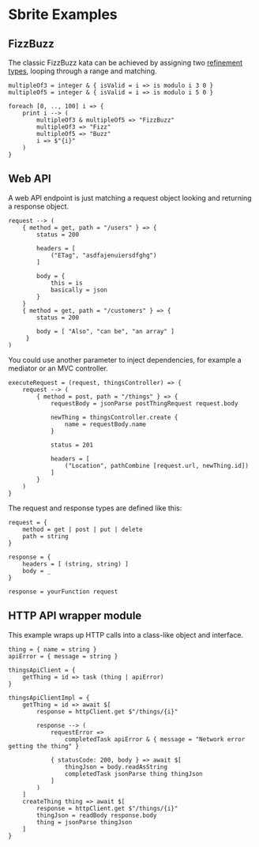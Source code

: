 # Sbrite Examples

## FizzBuzz

The classic FizzBuzz kata can be achieved by assigning two [refinement types](TypeSystem.md#refinement-types), looping through a range and matching.

```
multipleOf3 = integer & { isValid = i => is modulo i 3 0 }
multipleOf5 = integer & { isValid = i => is modulo i 5 0 }

foreach [0, .., 100] i => {
    print i --> (
        multipleOf3 & multipleOf5 => "FizzBuzz"
        multipleOf3 => "Fizz"
        multipleOf5 => "Buzz"
        i => $"{i}"
    )
}
```


## Web API

A web API endpoint is just matching a request object looking and returning a response object.

```
request --> (
    { method = get, path = "/users" } => {
        status = 200

        headers = [
            ("ETag", "asdfajenuiersdfghg")
        ]

        body = {
            this = is
            basically = json
        }
    }
    { method = get, path = "/customers" } => {
        status = 200

        body = [ "Also", "can be", "an array" ]
     }
)
```

You could use another parameter to inject dependencies, for example a mediator or an MVC controller.

```
executeRequest = (request, thingsController) => {
    request --> (
        { method = post, path = "/things" } => {
            requestBody = jsonParse postThingRequest request.body
            
            newThing = thingsController.create {
                name = requestBody.name
            }

            status = 201

            headers = [
                ("Location", pathCombine [request.url, newThing.id])
            ]
        }
    )
}
```

The request and response types are defined like this:

```
request = {
    method = get | post | put | delete
    path = string
}

response = {
    headers = [ (string, string) ]
    body = _
}

response = yourFunction request
```

## HTTP API wrapper module

This example wraps up HTTP calls into a class-like object and interface.

```
thing = { name = string }
apiError = { message = string }

thingsApiClient = {
    getThing = id => task (thing | apiError)
}

thingsApiClientImpl = {
    getThing = id => await $[
        response = httpClient.get $"/things/{i}"

        response --> (
            requestError => 
                completedTask apiError & { message = "Network error getting the thing" }

            { statusCode: 200, body } => await $[
                thingJson = body.readAsString
                completedTask jsonParse thing thingJson
            ]
        )
    ]
    createThing thing => await $[
        response = httpClient.get $"/things/{i}"
        thingJson = readBody response.body
        thing = jsonParse thingJson
    ]
}
```

